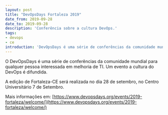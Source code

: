 ```yaml
---
layout: post
title: "DevOpsDays Fortaleza 2019"
date_from: 2019-09-28
date_to: 2019-09-28
description: 'Conferência sobre a cultura DevOps.'
tags:
- devops
- ce
introduction: 'DevOpsDays é uma série de conferências da comunidade mundial para qualquer pessoa interessada em melhoria de TI.'
---
```


O DevOpsDays é uma série de conferências da comunidade mundial para qualquer pessoa interessada em melhoria de TI. Um evento a cultura do DevOps é difundida.

A edição de Fortaleza-CE será realizada no dia 28 de setembro, no Centro Universitário 7 de Setembro.

Mais informações em: [https://www.devopsdays.org/events/2019-fortaleza/welcome/](https://www.devopsdays.org/events/2019-fortaleza/welcome/)
